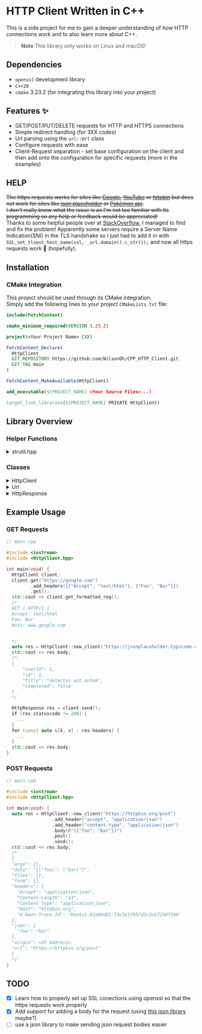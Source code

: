 # HTTP Client Written in C++

This is a side project for me to gain a deeper understanding of how HTTP connections work and to also learn more about C++.

> **Note** This library only works on Linux and macOS!

## Dependencies

- `openssl` development library
- `C++20`
- `cmake` 3.23.2 (for integrating this library into your project)

## Features :sparkles:

- GET/POST/PUT/DELETE requests for HTTP and HTTPS connections
- Simple redirect handling (for 3XX codes)
- Url parsing using the `url::Url` class
- Configure requests with ease
- Client-Request separation - set base configuration on the client and then
  add onto the configuration for specific requests (more in the examples)

## HELP

~~The https requests works for sites like [Google](https://google.com), [YouTube](https://youtube.com) or [httpbin](https://httpbin.org) but does not work for sites like [json placeholder](https://jsonplaceholder.typicode.com/) or [Pokémon api](https://pokeapi.co/).<br>
I don't really know what the issue is as I'm not too familiar with tls programming so any help or feedback would be appreciated!~~<br>
Thanks to some helpful people over at [StackOverflow](https://stackoverflow.com/questions/49474347/why-would-bio-do-connect-from-openssl-not-work-right-with-gdax-a-k-a-cloudfl), I managed to find and fix the problem! Apparently some servers require a Server Name Indication(SNI) in the TLS handshake so I just had to add it in with ` SSL_set_tlsext_host_name(ssl, _url.domain().c_str());` and now all https requests work 🙂 (hopefully).

## Installation

### CMake Integration

This project should be used through its CMake integration.<br>
Simply add the following lines to your project `CMakeLists.txt` file:

```cmake
include(FetchContent)

cmake_minimum_required(VERSION 3.23.2)

project(<Your Project Name> CXX)

FetchContent_Declare(
  HttpClient
  GIT_REPOSITORY https://github.com/WilsonOh/CPP_HTTP_Client.git
  GIT_TAG main
)

FetchContent_MakeAvailable(HttpClient)

add_executable(${PROJECT_NAME} <Your Source Files>...)

target_link_libraries(${PROJECT_NAME} PRIVATE HttpClient)
```

## Library Overview

### Helper Functions

<details>
<summary>strutil.hpp</summary>

Namespaced under `strutil`

```cpp
inline std::vector<std::string> split(std::string s, std::string delimiter);
inline std::string lowers(const std::string &s); // returns a lowercase copy of a string
inline std::string uppers(const std::string &s); // returns a uppercase copy of a string
inline std::string ltrim(const std::string &s); // removes leading whitespace from a string
inline std::string rtrim(const std::string &s); // removes trailing whitespace from a string
inline std::string trim(const std::string &s); // removes leading and trailing whitespace from a string
```

</details>

### Classes

<details>

<summary>HttpClient</summary>

HttpClient handles all the connections details, e.g. creating a socket and sockaddr struct and connecting to the host server.<br>

The HttpClient class is defined as the following:

```cpp
class HttpClient {
  url::Url _url;
  std::map<std::string, std::string> _headers;
  HttpMethod _method;
  int _sockfd;
  BIO *_bio;
  SSL_CTX *_ctx;
  std::string _body;

  HttpClient(const url::Url &url); // private constructor, not to be used
  ...other methods
}
```

#### Methods

The methods are written in a way, which supports chaining

```cpp
static HttpClient new_client(const std::string &url); // Constructor method which takes in a url string,
                                                      // parses it internally and returns a HttpClient object
HttpClient &del();
HttpClient &get();
HttpClient &post();
HttpClient &put();
// sets the http method, defaults to GET if no methods are set

HttpClient &add_headers(std::map<std::string, std::string> headers); // Adds http headers as a map
HttpClient &add_header(std::string key, std::string value); // Add a single header as a key-value pair of strings
HttpClient &body(std::string s); // Sets the request body

// Getter methods
std::string get_method();
std::string get_formatted_request(); // returns the full raw http request
url::Url get_url();


HttpReponse send(); // Termination method;
                   // sends the fully configured request and returns a HttpResponse struct
```

</details>

<details>

<summary>Url</summary>

Namespaced under `url`

```cpp
Url parse(const std::string &url); // Takes in a url string and returns a Url object
/* Getter methods */
std::string scheme();
std::string domain();
uint16_t port();
std::string params();
std::string fragment();
std::string uri();
```

</details>

<details>
<summary>HttpResponse</summary>

The HttpResponse struct is defined as the following:

```cpp
struct HttpReponse {
  std::map<std::string, std::string> headers;
  int statuscode;
  std::string body;
};
```

</details>

## Example Usage

### GET Requests

```cpp
// main.cpp

#include <iostream>
#include <HttpClient.hpp>

int main(void) {
  HttpClient client;
  client.get("https://google.com")
         .add_headers({{"Accept", "text/html"}, {"Foo", "Bar"}})
         .get();
  std::cout << client.get_formatted_req();
  /*
  GET / HTTP/1.1
  Accept: text/html
  Foo: Bar
  Host: www.google.com


  */
  auto res = HttpClient::new_client("https://jsonplaceholder.typicode.com/todos/1").send();
  std::cout << res.body;
  /*
  {
      "userId": 1,
      "id": 1,
      "title": "delectus aut autem",
      "completed": false
  }
  */

  HttpResponse res = client.send();
  if (res.statuscode != 200) {
    ...
  }
  for (const auto &[k, v] : res.headers) {
    ...
  }
  std::cout << res.body;
}
```

### POST Requests

```cpp
// main.cpp

#include <iostream>
#include <HttpClient.hpp>

int main(void) {
  auto res = HttpClient::new_client("https://httpbin.org/post")
                 .add_header("accept", "application/json")
                 .add_header("content-type", "application/json")
                 .body(R"({"foo": "bar"})")
                 .post()
                 .send();
  std::cout << res.body;
  /*
  {
  "args": {},
  "data": "{\"foo\": \"bar\"}",
  "files": {},
  "form": {},
  "headers": {
    "Accept": "application/json",
    "Content-Length": "14",
    "Content-Type": "application/json",
    "Host": "httpbin.org",
    "X-Amzn-Trace-Id": "Root=1-62a06d82-73c561f957d3c3cb72ddf198"
  },
  "json": {
    "foo": "bar"
  },
  "origin": <IP Address>,
  "url": "https://httpbin.org/post"
  }
  */
}
```

## TODO

- [x] Learn how to properly set up SSL conections using openssl so that the https requests work properly
- [x] Add support for adding a body for the request (using [this json library](https://github.com/nlohmann/json) maybe?)
- [ ] use a json library to make sending json request bodies easier
